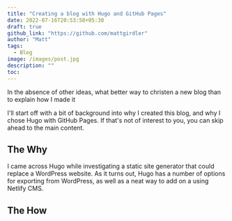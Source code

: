 ```yaml
---
title: "Creating a blog with Hugo and GitHub Pages"
date: 2022-07-16T20:53:58+05:30
draft: true
github_link: "https://github.com/mattgirdler"
author: "Matt"
tags:
  - Blog
image: /images/post.jpg
description: ""
toc: 
---
```


In the absence of other ideas, what better way to christen a new blog than to explain how I made it

I'll start off with a bit of background into why I created this blog, and why I chose Hugo with GitHub Pages. If that's not of interest to you, you can skip ahead to the main content. 

## The Why

I came across Hugo while investigating a static site generator that could replace a WordPress website. 
As it turns out, Hugo has a number of options for exporting from WordPress, as well as a neat way to add on a using Netlify CMS. 

## The How 

